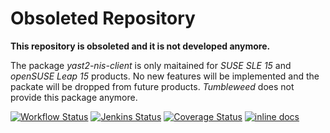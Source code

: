 
Obsoleted Repository
====================

**This repository is obsoleted and it is not developed anymore.**

The package *yast2-nis-client* is only maitained for *SUSE SLE 15* and *openSUSE Leap 15* products.
No new features will be implemented and the packate will be dropped from future products. *Tumbleweed*
does not provide this package anymore.

[![Workflow Status](https://github.com/yast/yast-nis-client/workflows/CI/badge.svg?branch=master)](
https://github.com/yast/yast-nis-client/actions?query=branch%3Amaster)
[![Jenkins Status](https://ci.opensuse.org/buildStatus/icon?job=yast-yast-nis-client-master)](
https://ci.opensuse.org/view/Yast/job/yast-yast-nis-client-master/)
[![Coverage Status](https://img.shields.io/coveralls/yast/yast-nis-client.svg)](https://coveralls.io/r/yast/yast-nis-client?branch=master)
[![inline docs](http://inch-ci.org/github/yast/yast-nis-client.svg?branch=master)](http://inch-ci.org/github/yast/yast-nis-client)
